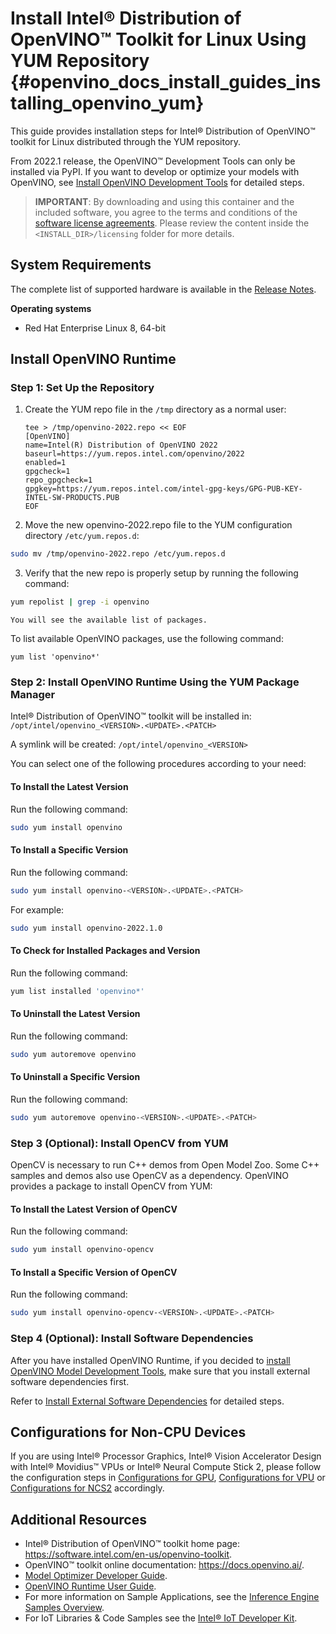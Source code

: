 # Install Intel® Distribution of OpenVINO™ Toolkit for Linux Using YUM Repository {#openvino_docs_install_guides_installing_openvino_yum}

This guide provides installation steps for Intel® Distribution of OpenVINO™ toolkit for Linux distributed through the YUM repository.

From 2022.1 release, the OpenVINO™ Development Tools can only be installed via PyPI. If you want to develop or optimize your models with OpenVINO, see [Install OpenVINO Development Tools](installing-model-dev-tools.md) for detailed steps.

> **IMPORTANT**: By downloading and using this container and the included software, you agree to the terms and conditions of the [software license agreements](https://software.intel.com/content/dam/develop/external/us/en/documents/intel-openvino-license-agreements.pdf). Please review the content inside the `<INSTALL_DIR>/licensing` folder for more details.

## System Requirements

The complete list of supported hardware is available in the [Release Notes](https://software.intel.com/content/www/us/en/develop/articles/openvino-relnotes.html).

**Operating systems**

- Red Hat Enterprise Linux 8, 64-bit

## Install OpenVINO Runtime

### Step 1: Set Up the Repository

1. Create the YUM repo file in the `/tmp` directory as a normal user:
   ```
   tee > /tmp/openvino-2022.repo << EOF
   [OpenVINO]
   name=Intel(R) Distribution of OpenVINO 2022
   baseurl=https://yum.repos.intel.com/openvino/2022
   enabled=1
   gpgcheck=1
   repo_gpgcheck=1
   gpgkey=https://yum.repos.intel.com/intel-gpg-keys/GPG-PUB-KEY-INTEL-SW-PRODUCTS.PUB
   EOF
   ```
2.	Move the new openvino-2022.repo file to the YUM configuration directory `/etc/yum.repos.d`:
   ```sh
   sudo mv /tmp/openvino-2022.repo /etc/yum.repos.d
   ```
3.	Verify that the new repo is properly setup by running the following command:
   ```sh
   yum repolist | grep -i openvino
   ```
    You will see the available list of packages.


To list available OpenVINO packages, use the following command:
```
yum list 'openvino*'
```

### Step 2: Install OpenVINO Runtime Using the YUM Package Manager

Intel® Distribution of OpenVINO™ toolkit will be installed in: `/opt/intel/openvino_<VERSION>.<UPDATE>.<PATCH>`

A symlink will be created: `/opt/intel/openvino_<VERSION>`

You can select one of the following procedures according to your need:

#### To Install the Latest Version

Run the following command:
```sh
sudo yum install openvino
```

#### To Install a Specific Version

Run the following command:
```sh
sudo yum install openvino-<VERSION>.<UPDATE>.<PATCH>
```

For example:
```sh
sudo yum install openvino-2022.1.0
```

#### To Check for Installed Packages and Version

Run the following command:
```sh
yum list installed 'openvino*'
```

#### To Uninstall the Latest Version

Run the following command:
```sh
sudo yum autoremove openvino
```

#### To Uninstall a Specific Version

Run the following command:
```sh
sudo yum autoremove openvino-<VERSION>.<UPDATE>.<PATCH>
```

### Step 3 (Optional): Install OpenCV from YUM

OpenCV is necessary to run C++ demos from Open Model Zoo. Some C++ samples and demos also use OpenCV as a dependency. OpenVINO provides a package to install OpenCV from YUM:

#### To Install the Latest Version of OpenCV

Run the following command:
```sh
sudo yum install openvino-opencv
```

#### To Install a Specific Version of OpenCV

Run the following command:
```sh
sudo yum install openvino-opencv-<VERSION>.<UPDATE>.<PATCH>
```

### Step 4 (Optional): Install Software Dependencies

After you have installed OpenVINO Runtime, if you decided to [install OpenVINO Model Development Tools](installing-model-dev-tools.md), make sure that you install external software dependencies first. 

Refer to <a href="#install-external-dependencies">Install External Software Dependencies</a> for detailed steps.

## Configurations for Non-CPU Devices

If you are using Intel® Processor Graphics, Intel® Vision Accelerator Design with Intel® Movidius™ VPUs or Intel® Neural Compute Stick 2, please follow the configuration steps in [Configurations for GPU](configurations-for-intel-gpu.md), [Configurations for VPU](installing-openvino-config-ivad-vpu.md) or [Configurations for NCS2](configurations-for-ncs2.md) accordingly.


## Additional Resources

- Intel® Distribution of OpenVINO™ toolkit home page: <https://software.intel.com/en-us/openvino-toolkit>.
- OpenVINO™ toolkit online documentation: <https://docs.openvino.ai/>.
- [Model Optimizer Developer Guide](../MO_DG/Deep_Learning_Model_Optimizer_DevGuide.md).
- [OpenVINO Runtime User Guide](../OV_Runtime_UG/OpenVINO_Runtime_User_Guide).
- For more information on Sample Applications, see the [Inference Engine Samples Overview](../OV_Runtime_UG/Samples_Overview.md).
- For IoT Libraries & Code Samples see the [Intel® IoT Developer Kit](https://github.com/intel-iot-devkit).
